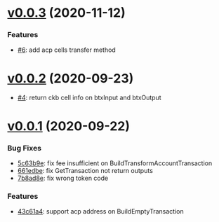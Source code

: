 # [v0.0.3](https://github.com/shaojunda/ckb-bitpie-sdk/compare/v0.0.2...v0.0.3) (2020-11-12)


### Features

* [#6](https://github.com/shaojunda/ckb-bitpie-sdk/pull/6): add acp cells transfer method



# [v0.0.2](https://github.com/shaojunda/ckb-bitpie-sdk/compare/v0.0.1...v0.0.2) (2020-09-23)

* [#4](https://github.com/shaojunda/ckb-bitpie-sdk/pull/4): return ckb cell info on btxInput and btxOutput

# [v0.0.1](https://github.com/shaojunda/ckb-bitpie-sdk/tree/v0.0.1) (2020-09-22)


### Bug Fixes

* [5c63b9e](https://github.com/shaojunda/ckb-bitpie-sdk/commit/5c63b9e): fix fee insufficient on BuildTransformAccountTransaction
* [661edbe](https://github.com/shaojunda/ckb-bitpie-sdk/commit/661edbe): fix GetTransaction not return outputs
* [7b8ad8e](https://github.com/shaojunda/ckb-bitpie-sdk/commit/7b8ad8e): fix wrong token code 


### Features

* [43c61a4](https://github.com/shaojunda/ckb-bitpie-sdk/commit/43c61a4): support acp address on BuildEmptyTransaction



